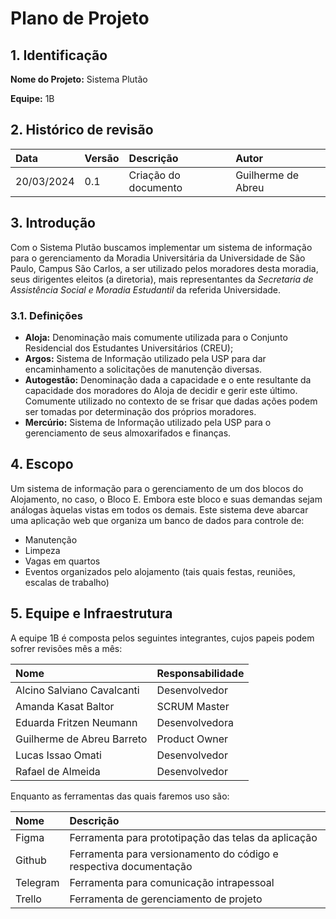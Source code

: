 # Plano de Projeto
## 1. Identificação

**Nome do Projeto:** Sistema Plutão

**Equipe:** 1B

## 2. Histórico de revisão
| Data | Versão | Descrição | Autor |
| :--- | :--- | :--- | :--- |
| 20/03/2024 | 0.1 | Criação do documento | Guilherme de Abreu |


## 3. Introdução

Com o Sistema Plutão buscamos implementar um sistema de informação para o gerenciamento da Moradia Universitária da Universidade de São Paulo, Campus São Carlos, a ser utilizado pelos moradores desta moradia, seus dirigentes eleitos (a diretoria), mais representantes da *Secretaria de Assistência Social e Moradia Estudantil* da referida Universidade.

### 3.1. Definições
- **Aloja:** Denominação mais comumente utilizada para o Conjunto Residencial dos Estudantes Universitários (CREU);
- **Argos:** Sistema de Informação utilizado pela USP para dar encaminhamento a solicitações de manutenção diversas.
- **Autogestão:** Denominação dada a capacidade e o ente resultante da capacidade dos moradores do Aloja de decidir e gerir este último. Comumente utilizado no contexto de se frisar que dadas ações podem ser tomadas por determinação dos próprios moradores.
- **Mercúrio:** Sistema de Informação utilizado pela USP para o gerenciamento de seus almoxarifados e finanças.

## 4. Escopo

Um sistema de informação para o gerenciamento de um dos blocos do Alojamento, no caso, o Bloco E. Embora este bloco e suas demandas sejam análogas àquelas vistas em todos os demais. Este sistema deve abarcar uma aplicação web que organiza um banco de dados para controle de:
- Manutenção
- Limpeza
- Vagas em quartos
- Eventos organizados pelo alojamento (tais quais festas, reuniões, escalas de trabalho)

## 5. Equipe e Infraestrutura

A equipe 1B é composta pelos seguintes integrantes, cujos papeis podem sofrer revisões mês a mês:

| Nome | Responsabilidade |
| :--- | :--- |
| Alcino Salviano Cavalcanti | Desenvolvedor |
| Amanda Kasat Baltor | SCRUM Master |
| Eduarda Fritzen Neumann | Desenvolvedora |
| Guilherme de Abreu Barreto | Product Owner |
| Lucas Issao Omati | Desenvolvedor |
| Rafael de Almeida | Desenvolvedor |

Enquanto as ferramentas das quais faremos uso são:

| Nome | Descrição |
| :--- | :--- |
| Figma | Ferramenta para prototipação das telas da aplicação |
| Github | Ferramenta para versionamento do código e respectiva documentação |
| Telegram | Ferramenta para comunicação intrapessoal |
| Trello | Ferramenta de gerenciamento de projeto |

